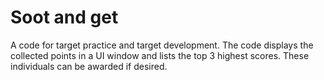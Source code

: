 # Soot and get

A code for target practice and target development. 
The code displays the collected points in a UI window and lists the top 3 highest scores. 
These individuals can be awarded if desired.
